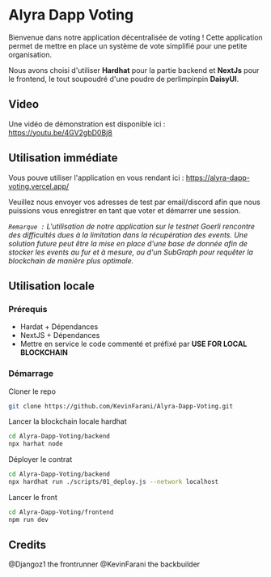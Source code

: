 # Alyra Dapp Voting

Bienvenue dans notre application décentralisée de voting ! Cette application permet de mettre en place un système de vote simplifié pour une petite organisation.

Nous avons choisi d'utiliser **Hardhat** pour la partie backend et **NextJs** pour le frontend, le tout soupoudré d'une poudre de perlimpinpin **DaisyUI**.

## Video

Une vidéo de démonstration est disponible ici : https://youtu.be/4GV2gbD0Bj8

## Utilisation immédiate

Vous pouve utiliser l'application en vous rendant ici : https://alyra-dapp-voting.vercel.app/

Veuillez nous envoyer vos adresses de test par email/discord afin que nous puissions vous enregistrer en tant que voter et démarrer une session.

_`Remarque :` L'utilisation de notre application sur le testnet Goerli rencontre des difficultés dues à la limitation dans la récupération des events. Une solution future peut être la mise en place d'une base de donnée afin de stocker les events au fur et à mesure, ou d'un SubGraph pour requêter la blockchain de manière plus optimale._

## Utilisation locale

### Prérequis
- Hardat + Dépendances
- NextJS + Dépendances
- Mettre en service le code commenté et préfixé par **USE FOR LOCAL BLOCKCHAIN**

### Démarrage

Cloner le repo
```bash
git clone https://github.com/KevinFarani/Alyra-Dapp-Voting.git
```
Lancer la blockchain locale hardhat
```bash
cd Alyra-Dapp-Voting/backend
npx harhat node
```
Déployer le contrat
```bash
cd Alyra-Dapp-Voting/backend
npx hardhat run ./scripts/01_deploy.js --network localhost
```
Lancer le front
```bash
cd Alyra-Dapp-Voting/frontend
npm run dev
```

## Credits

@Djangoz1 the frontrunner
@KevinFarani the backbuilder
